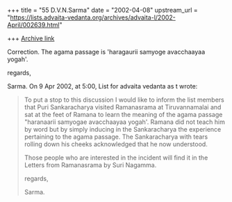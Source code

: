 +++
title = "55 D.V.N.Sarma"
date = "2002-04-08"
upstream_url = "https://lists.advaita-vedanta.org/archives/advaita-l/2002-April/002639.html"

+++
[Archive link](https://lists.advaita-vedanta.org/archives/advaita-l/2002-April/002639.html)

Correction. The agama passage is 'haragaurii samyoge
avacchaayaa yogah'.

regards,

Sarma.
On 9 Apr 2002, at 5:00, List for advaita vedanta as t wrote:

> To put a stop to this discussion I would like to inform the list
> members that Puri Sankaracharya visited Ramanasrama at
> Tiruvannamalai and sat at the feet of Ramana to learn the
> meaning of the agama passage "haranaarii samyogae avacchaayaa
> yogah'. Ramana did not teach him by word but by simply inducing
> in the Sankaracharya the experience pertaining to the agama
> passage. The Sankaracharya with tears rolling down his cheeks
> acknowledged that he now understood.
>
> Those people who are interested in the incident will find it in the
> Letters from Ramanasrama by Suri Nagamma.
>
> regards,
>
> Sarma.

